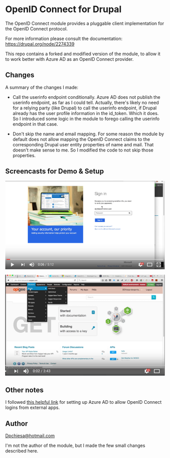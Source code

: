 # OpenID Connect for Drupal

The OpenID Connect module provides a pluggable client implementation for the
OpenID Connect protocol.

For more information please consult the documentation: https://drupal.org/node/2274339

This repo contains a forked and modified version of the module, to allow it to work better with Azure AD as an OpenID Connect provider.


## Changes

A summary of the changes I made:

* Call the userinfo endpoint conditionally.  Azure AD does not publish the userinfo endpoint, as far as I could tell.  Actually, there's likely no need for a relying party (like Drupal) to call the userinfo endpoint, if Drupal already has the user profile information in the id_token.  Which it does. So I introduced some logic in the module to forego calling the userinfo endpoint in that case.

* Don't skip the name and email mapping.  For some reason the module by default does not allow mapping the OpenID Connect claims to the corresponding Drupal user entity properties of name and mail.  That doesn't make sense to me.  So I modified the code to not skip those properties.


## Screencasts for Demo & Setup

[![Demo](/images/demo-screenshot.png)](https://www.youtube.com/watch?v=b4vucMTsZi4)

[![Setup](/images/setup-screenshot.png)](https://www.youtube.com/watch?v=pFvai8kdIlY)

## Other notes

I followed [this helpful link](http://www.dushyantgill.com/blog/2015/05/23/developers-guide-to-auth-with-azure-resource-manager-api/) for setting up Azure AD to allow OpenID Connect logins from external apps. 


## Author

Dpchiesa@hotmail.com

I'm not the author of the module, but I made the few small changes described here. 
